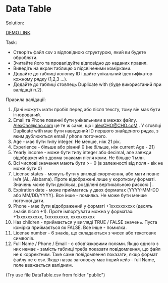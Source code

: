 # Data Table
Solution:

[DEMO LINK](https://olesiatk.github.io/DataTable/).

Task:
- Створіть файл csv з відповідною структурою, який ви будете обробляти.
- Зчитайте його та провалідуйте відповідно до наданих правил.
- Виведіть на екран таблицю з підсвіченими комірками.
- Додайте до таблиці колонку ID і дайте унікальний ідентифікатор кожному рядку (1,2,3 …). 
- Додайте до таблиці стовпець Duplicate with (буде використаний при валідації п.2).


Правила валідації:
1) Дані можуть мати пробіл перед або після тексту, тому він має бути ігнорований.
2) Email та Phone повинні бути унікальними в межах файлу. AlexCho@cho.com це те ж саме, що і alexCHO@CHO.coM . У стовпці Duplicate with має бути наведений ID першого знайденого рядка, з яким дублюються email / phone поточного. 
3) Age - має бути типу integer. Не менше, ніж 21 рік.
4) Experience - більше або рівний 0 (не більше, ніж current Age - 21)
5) Yearly income - може бути типу integer або decimal, але завжди відображений з двома знаками після коми. Не більше 1 млн. 
6) Всі числові значення мають бути >= 0 (в залежності від поля - вік не може бути 0)
7) License states - можуть бути у вигляді скорочення, або мати повне ім’я (AL, Alabama). Проте відображені лише у короткому форматі. Значень може бути декілька, розділені вертикальною рискою | .
8) Expiration date - може прийматись у двох форматах (YYYY-MM-DD або MM/DD/YYYY). Все інше - помилка. Не може бути менше поточної дати.
9) Phone - має бути відображений у форматі +1хххххххххх (десять знаків після +1). Проте імпортувати можна у форматах: +1хххххххххх, 1ххххххххх, хххххххххх
10) Has children - приймається у вигляді TRUE / FALSE значень. Пуста комірка приймається як FALSE. Все інше - помилка.
11) License number - 6 знаків, що складаються з чисел або текстових символів. 
12) Full Name  / Phone / Email - є обов'язковими полями. Якщо одного з них немає  - замість таблиці треба показати повідомлення, що файл не є корректним. Таке саме повідомлення показати, якщо формат файлу не є csv. Якщо назва заголовку має інший кейз - full Name, поле вважається валідним.

(Try use file DataTable.csv from folder "public")
